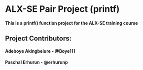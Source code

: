 # ALX-SE Pair Project (printf)
#### This is a printf() function project for the ALX-SE training course

## Project Contributors:
#### Adeboye Akingbelure - @Boye111
#### Paschal Erhurun - @erhurunp
